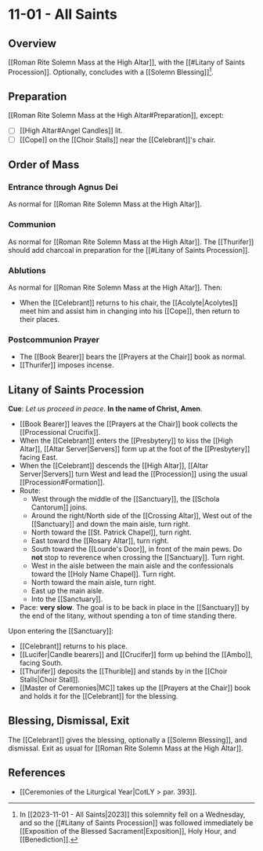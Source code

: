 # 11-01 - All Saints

## Overview
[[Roman Rite Solemn Mass at the High Altar]], with the [[#Litany of Saints Procession]]. Optionally, concludes with a [[Solemn Blessing]][^adoration].

[^adoration]: In [[2023-11-01 - All Saints|2023]] this solemnity fell on a Wednesday, and so the [[#Litany of Saints Procession]] was followed immediately be [[Exposition of the Blessed Sacrament|Exposition]], Holy Hour, and [[Benediction]].

## Preparation
[[Roman Rite Solemn Mass at the High Altar#Preparation]], except:

- [ ] [[High Altar#Angel Candles]] lit.
- [ ] [[Cope]] on the [[Choir Stalls]] near the [[Celebrant]]'s chair.

## Order of Mass

### Entrance through Agnus Dei
As normal for [[Roman Rite Solemn Mass at the High Altar]].

### Communion
As normal for [[Roman Rite Solemn Mass at the High Altar]]. The [[Thurifer]] should add charcoal in preparation for the [[#Litany of Saints Procession]].

### Ablutions
As normal for [[Roman Rite Solemn Mass at the High Altar]]. Then:

- When the [[Celebrant]] returns to his chair, the [[Acolyte|Acolytes]] meet him and assist him in changing into his [[Cope]], then return to their places.
 
### Postcommunion Prayer
- The [[Book Bearer]] bears the [[Prayers at the Chair]] book as normal.
- [[Thurifer]] imposes incense.

## Litany of Saints Procession
**Cue**: _Let us proceed in peace_. **In the name of Christ, Amen**.

- [[Book Bearer]] leaves the [[Prayers at the Chair]] book collects the [[Processional Crucifix]].
- When the [[Celebrant]] enters the [[Presbytery]] to kiss the [[High Altar]], [[Altar Server|Servers]] form up at the foot of the [[Presbytery]] facing East.
- When the [[Celebrant]] descends the [[High Altar]], [[Altar Server|Servers]] turn West and lead the [[Procession]] using the usual [[Procession#Formation]].
- Route:
	- West through the middle of the [[Sanctuary]], the [[Schola Cantorum]] joins.
	- Around the right/North side of the [[Crossing Altar]], West out of the [[Sanctuary]] and down the main aisle, turn right.
	- North toward the [[St. Patrick Chapel]], turn right.
	- East toward the [[Rosary Altar]], turn right.
	- South toward the [[Lourde's Door]], in front of the main pews. Do **not** stop to reverence when crossing the [[Sanctuary]]. Turn right.
	- West in the aisle between the main aisle and the confessionals toward the [[Holy Name Chapel]]. Turn right.
	- North toward the main aisle, turn right.
	- East up the main aisle.
	- Into the [[Sanctuary]].
- Pace: **very slow**. The goal is to be back in place in the [[Sanctuary]] by the end of the litany, without spending a ton of time standing there.

Upon entering the [[Sanctuary]]:

- [[Celebrant]] returns to his place.
- [[Lucifer|Candle bearers]] and [[Crucifer]] form up behind the [[Ambo]], facing South.
- [[Thurifer]] deposits the [[Thurible]] and stands by in the [[Choir Stalls|Choir Stall]].
- [[Master of Ceremonies|MC]] takes up the [[Prayers at the Chair]] book and holds it for the [[Celebrant]] for the blessing.

## Blessing, Dismissal, Exit
The [[Celebrant]] gives the blessing, optionally a [[Solemn Blessing]], and dismissal. Exit as usual for [[Roman Rite Solemn Mass at the High Altar]].

## References
- [[Ceremonies of the Liturgical Year|CotLY > par. 393]].

